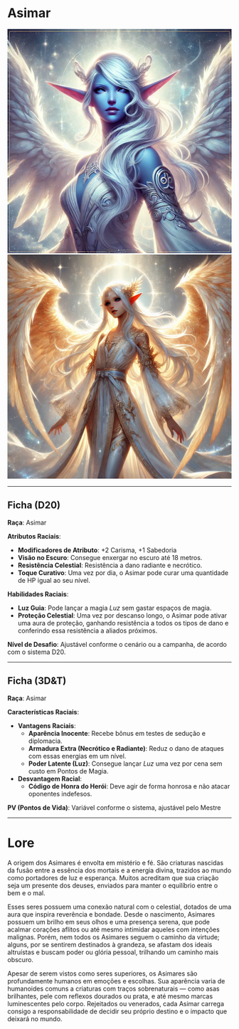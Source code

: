 # Asimar
![Asimar](asimar.jpg)
![Asimar](asimar_2.jpg)

---

## Ficha (D20)

**Raça**: Asimar

**Atributos Raciais**:
- **Modificadores de Atributo**: +2 Carisma, +1 Sabedoria
- **Visão no Escuro**: Consegue enxergar no escuro até 18 metros.
- **Resistência Celestial**: Resistência a dano radiante e necrótico.
- **Toque Curativo**: Uma vez por dia, o Asimar pode curar uma quantidade de HP igual ao seu nível.

**Habilidades Raciais**:
- **Luz Guia**: Pode lançar a magia *Luz* sem gastar espaços de magia.
- **Proteção Celestial**: Uma vez por descanso longo, o Asimar pode ativar uma aura de proteção, ganhando resistência a todos os tipos de dano e conferindo essa resistência a aliados próximos.

**Nível de Desafio**: Ajustável conforme o cenário ou a campanha, de acordo com o sistema D20.

---

## Ficha (3D&T)

**Raça**: Asimar

**Características Raciais**:
- **Vantagens Raciais**:
  - **Aparência Inocente**: Recebe bônus em testes de sedução e diplomacia.
  - **Armadura Extra (Necrótico e Radiante)**: Reduz o dano de ataques com essas energias em um nível.
  - **Poder Latente (Luz)**: Consegue lançar *Luz* uma vez por cena sem custo em Pontos de Magia.
- **Desvantagem Racial**:
  - **Código de Honra do Herói**: Deve agir de forma honrosa e não atacar oponentes indefesos.

**PV (Pontos de Vida)**: Variável conforme o sistema, ajustável pelo Mestre

---

# Lore

A origem dos Asimares é envolta em mistério e fé. São criaturas nascidas da fusão entre a essência dos mortais e a energia divina, trazidos ao mundo como portadores de luz e esperança. Muitos acreditam que sua criação seja um presente dos deuses, enviados para manter o equilíbrio entre o bem e o mal. 

Esses seres possuem uma conexão natural com o celestial, dotados de uma aura que inspira reverência e bondade. Desde o nascimento, Asimares possuem um brilho em seus olhos e uma presença serena, que pode acalmar corações aflitos ou até mesmo intimidar aqueles com intenções malignas. Porém, nem todos os Asimares seguem o caminho da virtude; alguns, por se sentirem destinados à grandeza, se afastam dos ideais altruístas e buscam poder ou glória pessoal, trilhando um caminho mais obscuro.

Apesar de serem vistos como seres superiores, os Asimares são profundamente humanos em emoções e escolhas. Sua aparência varia de humanoides comuns a criaturas com traços sobrenaturais — como asas brilhantes, pele com reflexos dourados ou prata, e até mesmo marcas luminescentes pelo corpo. Rejeitados ou venerados, cada Asimar carrega consigo a responsabilidade de decidir seu próprio destino e o impacto que deixará no mundo.